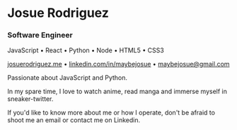 # Josue Rodriguez
### Software Engineer
JavaScript • React • Python • Node • HTML5 • CSS3

[josuerodriguez.me](https://www.josuerodriguez.me) • [linkedin.com/in/maybejosue](https://www.linkedin.com/in/maybejosue/) • [maybejosue@gmail.com](mailto:maybejosue@gmail.com)

Passionate about JavaScript and Python.

In my spare time, I love to watch anime, read manga and immerse myself in sneaker-twitter.

If you'd like to know more about me or how I operate, don't be afraid to shoot me an email or contact me on Linkedin.

